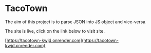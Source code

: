 # TacoTown

The aim of this project is to parse JSON into JS object and vice-versa.

The site is live, click on the link below to visit site.

[https://tacotown-kwjd.onrender.com](https://tacotown-kwjd.onrender.com)
